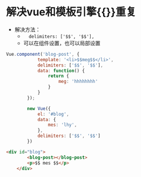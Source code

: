# 解决vue和模板引擎{{}}重复



- 解决方法：
  + `  delimiters: ['$$', '$$'],`
  + 可以在组件设置，也可以局部设置

```javascript
Vue.component('blog-post', {
            template: '<li>$$meg$$</li>',
            delimiters: ['$$', '$$'],
            data: function() {
                return {
                    meg: 'hhhhhhhh'
                }
            }
        });

        new Vue({
            el: '#blog',
            data: {
                mes: 'lhy',
            },
            delimiters: ['$$', '$$']
        })
```

```html
<div id="blog">
        <blog-post></blog-post>
        <p>$$ mes $$</p>
    </div>
```

